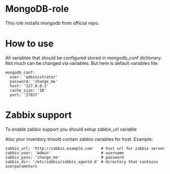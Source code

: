 MongoDB-role
=========

This role installs mongodb from official repo.

How to use
======
All variables that should be configured stored in mongodb_conf dictionary.
Not much can be changed via variables. But here is default variables file:
~~~
mongodb_conf:
  user: 'administrator'
  password: 'change_me'
  host: '127.0.0.1'
  cache_size: '18'
  port: '27017'

~~~

Zabbix support
======
To enable zabbix support you should setup zabbix_url variable

Also your inventory should contain zabbix variables for host.
Example:
~~~
zabbix_url: 'http://zabbix.example.com'   # host url for zabbix server
zabbix_user: 'Admin'                      # username
zabbix_pass: 'change_me'                  # password
zabbix_dir: '/etc/zabbix/zabbix_agentd.d' # directory that contains userparameters
~~~
